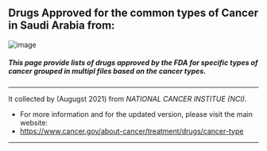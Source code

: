 ## Drugs Approved for the common types of Cancer in Saudi Arabia from:
![image](https://user-images.githubusercontent.com/6875933/126985626-c5025b0f-9914-43f4-8212-47640f5c6bce.png)
 
##### This page provide lists of drugs approved by the FDA for specific types of cancer grouped in multipl files based on the cancer types. 

----
It collected by (Augugst 2021) from *NATIONAL CANCER INSTITUE (NCI)*.


* For more information and for the updated version, please visit the main website: 
* https://www.cancer.gov/about-cancer/treatment/drugs/cancer-type

----
